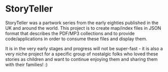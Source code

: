 # StoryTeller

StoryTeller was a partwork series from the early eighties published in the UK and around the world.  This project is to create map/index files in JSON format that describes the PDF/MP3 collections and to provide code/applications in order to consume these files and display them.

It is in the very early stages and progress will not be super-fast - it is also a very niche project for a specific group of nostalgic folks who loved these stories as children and want to continue enjoying them and sharing them with their families! :)
